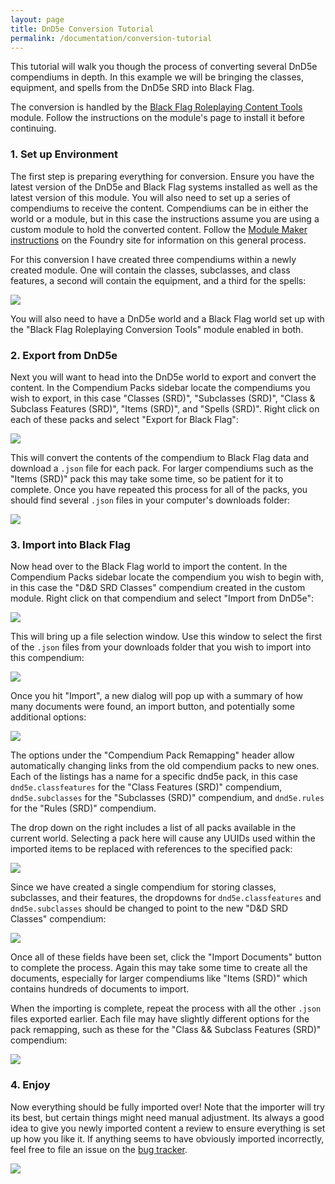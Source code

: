 ```yaml
---
layout: page
title: DnD5e Conversion Tutorial
permalink: /documentation/conversion-tutorial
---
```


This tutorial will walk you though the process of converting several DnD5e compendiums in depth. In this example we will be bringing the classes, equipment, and spells from the DnD5e SRD into Black Flag.

The conversion is handled by the [Black Flag Roleplaying Content Tools](https://github.com/koboldpress/black-flag-tools) module. Follow the instructions on the module's page to install it before continuing.

### 1. Set up Environment

The first step is preparing everything for conversion. Ensure you have the latest version of the DnD5e and Black Flag systems installed as well as the latest version of this module. You will also need to set up a series of compendiums to receive the content. Compendiums can be in either the world or a module, but in this case the instructions assume you are using a custom module to hold the converted content. Follow the [Module Maker instructions](https://foundryvtt.com/article/module-maker/) on the Foundry site for information on this general process.

For this conversion I have created three compendiums within a newly created module. One will contain the classes, subclasses, and class features, a second will contain the equipment, and a third for the spells:

![](/assets/images/conversion/compendium-setup.jpg)

You will also need to have a DnD5e world and a Black Flag world set up with the "Black Flag Roleplaying Conversion Tools" module enabled in both.

### 2. Export from DnD5e

Next you will want to head into the DnD5e world to export and convert the content. In the Compendium Packs sidebar locate the compendiums you wish to export, in this case "Classes (SRD)", "Subclasses (SRD)", "Class & Subclass Features (SRD)", "Items (SRD)", and "Spells (SRD)". Right click on each of these packs and select "Export for Black Flag":

![](/assets/images/conversion/sidebar-export-for-black-flag.jpg)

This will convert the contents of the compendium to Black Flag data and download a `.json` file for each pack. For larger compendiums such as the "Items (SRD)" pack this may take some time, so be patient for it to complete. Once you have repeated this process for all of the packs, you should find several `.json` files in your computer's downloads folder:

![](/assets/images/conversion/exported-json.jpg)

### 3. Import into Black Flag

Now head over to the Black Flag world to import the content. In the Compendium Packs sidebar locate the compendium you wish to begin with, in this case the "D&D SRD Classes" compendium created in the custom module. Right click on that compendium and select "Import from DnD5e":

![](/assets/images/conversion/sidebar-import-from-dnd5e.jpg)

This will bring up a file selection window. Use this window to select the first of the `.json` files from your downloads folder that you wish to import into this compendium:

![](/assets/images/conversion/file-selection-dialog.jpg)

Once you hit "Import", a new dialog will pop up with a summary of how many documents were found, an import button, and potentially some additional options:

![](/assets/images/conversion/importer-classes.jpg)

The options under the "Compendium Pack Remapping" header allow automatically changing links from the old compendium packs to new ones. Each of the listings has a name for a specific dnd5e pack, in this case `dnd5e.classfeatures` for the "Class Features (SRD)" compendium, `dnd5e.subclasses` for the "Subclasses (SRD)" compendium, and `dnd5e.rules` for the "Rules (SRD)" compendium.

The drop down on the right includes a list of all packs available in the current world. Selecting a pack here will cause any UUIDs used within the imported items to be replaced with references to the specified pack:

![](/assets/images/conversion/pack-remapping-dropdown.jpg)

Since we have created a single compendium for storing classes, subclasses, and their features, the dropdowns for `dnd5e.classfeatures` and `dnd5e.subclasses` should be changed to point to the new "D&D SRD Classes" compendium:

![](/assets/images/conversion/pack-remapping-complete.jpg)

Once all of these fields have been set, click the "Import Documents" button to complete the process. Again this may take some time to create all the documents, especially for larger compendiums like "Items (SRD)" which contains hundreds of documents to import.

When the importing is complete, repeat the process with all the other `.json` files exported earlier. Each file may have slightly different options for the pack remapping, such as these for the "Class && Subclass Features (SRD)" compendium:

![](/assets/images/conversion/importer-class-features.jpg)

### 4. Enjoy

Now everything should be fully imported over! Note that the importer will try its best, but certain things might need manual adjustment. Its always a good idea to give you newly imported content a review to ensure everything is set up how you like it. If anything seems to have obviously imported incorrectly, feel free to file an issue on the [bug tracker](https://github.com/koboldpress/black-flag-tools/issues).

![](/assets/images/conversion/imported-content.jpg)
